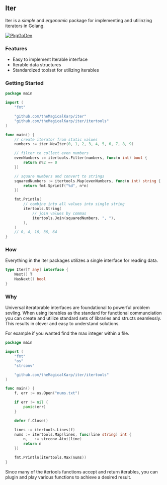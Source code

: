 ## Iter

Iter is a _simple_ and _ergonomic_ package for implementing and utilinzing
iterators in Golang.

[![PkgGoDev](https://pkg.go.dev/badge/github.com/stretchr/testify)](https://pkg.go.dev/github.com/stretchr/testify)

### Features

- Easy to implement Iterable interface
- Iterable data structures
- Standardized toolset for utilizing iterables

### Getting Started

```Go
package main

import (
	"fmt"

	"github.com/theMagicalKarp/iter"
	"github.com/theMagicalKarp/iter/itertools"
)

func main() {
	// create iterator from static values
	numbers := iter.NewIter(0, 1, 2, 3, 4, 5, 6, 7, 8, 9)

	// filter to collect even numbers
	evenNumbers := itertools.Filter(numbers, func(n int) bool {
		return n%2 == 0
	})

	// square numbers and convert to strings
	squaredNumbers := itertools.Map(evenNumbers, func(n int) string {
		return fmt.Sprintf("%d", n*n)
	})

	fmt.Println(
		// combine into all values into single string
		itertools.String(
			// join values by commas
			itertools.Join(squaredNumbers, ", "),
		),
	)
	// 0, 4, 16, 36, 64
}
```

### How

Everything in the iter packages utilizes a single interface for reading data.

```Go
type Iter[T any] interface {
	Next() T
	HasNext() bool
}
```

### Why

Universal iteratorable interfaces are foundational to powerful problem sovling.
When using iterables as the standard for functional communciation you can create
and utilize standard sets of libraries and structs seamlessly. This results in
clever and easy to understand solutions.

For example if you wanted find the max integer within a file.

```Go
package main

import (
	"fmt"
	"os"
	"strconv"

	"github.com/theMagicalKarp/iter/itertools"
)

func main() {
	f, err := os.Open("nums.txt")

	if err != nil {
		panic(err)
	}

	defer f.Close()

	lines := itertools.Lines(f)
	nums := itertools.Map(lines, func(line string) int {
		n, _ := strconv.Atoi(line)
		return n
	})

	fmt.Println(itertools.Max(nums))
}
```

Since many of the itertools functions accept and return iterables, you can
plugin and play various functions to achieve a desired result.

